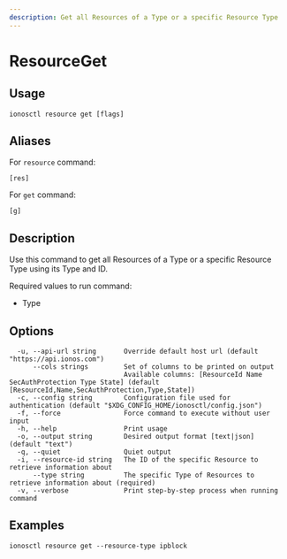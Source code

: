 ```yaml
---
description: Get all Resources of a Type or a specific Resource Type
---
```


# ResourceGet

## Usage

```text
ionosctl resource get [flags]
```

## Aliases

For `resource` command:

```text
[res]
```

For `get` command:

```text
[g]
```

## Description

Use this command to get all Resources of a Type or a specific Resource Type using its Type and ID.

Required values to run command:

* Type

## Options

```text
  -u, --api-url string       Override default host url (default "https://api.ionos.com")
      --cols strings         Set of columns to be printed on output 
                             Available columns: [ResourceId Name SecAuthProtection Type State] (default [ResourceId,Name,SecAuthProtection,Type,State])
  -c, --config string        Configuration file used for authentication (default "$XDG_CONFIG_HOME/ionosctl/config.json")
  -f, --force                Force command to execute without user input
  -h, --help                 Print usage
  -o, --output string        Desired output format [text|json] (default "text")
  -q, --quiet                Quiet output
  -i, --resource-id string   The ID of the specific Resource to retrieve information about
      --type string          The specific Type of Resources to retrieve information about (required)
  -v, --verbose              Print step-by-step process when running command
```

## Examples

```text
ionosctl resource get --resource-type ipblock
```

